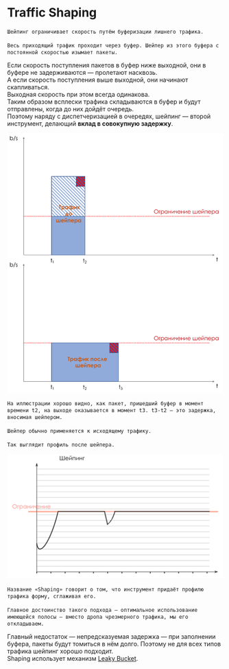 # Traffic Shaping

```text
Шейпинг ограничивает скорость путём буферизации лишнего трафика.  

Весь приходящий трафик проходит через буфер. Шейпер из этого буфера с постоянной скоростью изымает пакеты.  
```

Если скорость поступления пакетов в буфер ниже выходной, они в буфере не задерживаются — пролетают насквозь.  
А если скорость поступления выше выходной, они начинают скапливаться.  
Выходная скорость при этом всегда одинакова.  
Таким образом всплески трафика складываются в буфер и будут отправлены, когда до них дойдёт очередь.  
Поэтому наряду с диспетчеризацией в очередях, шейпинг — второй инструмент, делающий **вклад в совокупную задержку**.

![](../../.gitbook/assets/image%20%2873%29.png)

```text
На иллюстрации хорошо видно, как пакет, пришедший буфер в момент времени t2, на выходе оказывается в момент t3. t3-t2 — это задержка, вносимая шейпером.   

Шейпер обычно применяется к исходящему трафику.  

Так выглядит профиль после шейпера.
```

![](../../.gitbook/assets/image%20%2862%29.png)

```text
Название «Shaping» говорит о том, что инструмент придаёт профилю трафика форму, сглаживая его.  

Главное достоинство такого подхода — оптимальное использование имеющейся полосы — вместо дропа чрезмерного трафика, мы его откладываем.  
```

Главный недостаток — непредсказуемая задержка — при заполнении буфера, пакеты будут томиться в нём долго. Поэтому не для всех типов трафика шейпинг хорошо подходит.  
Shaping использует механизм [Leaky Bucket](mekhanizmy-leaky-bucket-i-token-bucket/algoritm-leaky-bucket.md).

